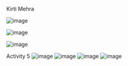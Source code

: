 Kirti Mehra

![image](https://github.com/kxrtx/ECE444-F2023-Assignment1/assets/90280208/1b18fad1-9a07-404a-ad19-6c0e01f06d3e)

![image](https://github.com/kxrtx/ECE444-F2023-Assignment1/assets/90280208/694601b2-2282-43a1-b582-9c70072fdd82)

![image](https://github.com/kxrtx/ECE444-F2023-Assignment1/assets/90280208/5f4f1a9c-a453-469c-acf1-32b2146fb4e6)


Activity 5
![image](https://github.com/kxrtx/ECE444-F2023-Assignment1/assets/90280208/a0243e84-400c-43e2-b6a4-bb5ee772ca90)
![image](https://github.com/kxrtx/ECE444-F2023-Assignment1/assets/90280208/11ba0213-eb0e-4841-b807-f3eb7cadbe6a)
![image](https://github.com/kxrtx/ECE444-F2023-Assignment1/assets/90280208/01cac4e3-2f3f-4c61-8b45-a11e8b69de8e)
![image](https://github.com/kxrtx/ECE444-F2023-Assignment1/assets/90280208/09750313-ddf1-40e7-876e-781ae22ebd33)


